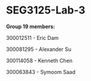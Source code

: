# SEG3125-Lab-3

<b>Group 19 members:</b>

300012511 - Eric Dam

300081295 - Alexander Su

300114058 - Kenneth Chen

300063843 - Symoom Saad
